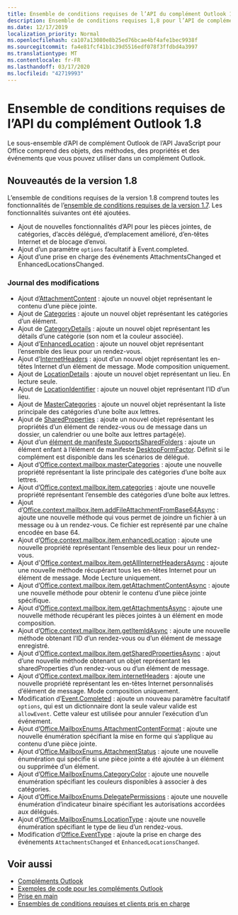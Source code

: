 ```yaml
---
title: Ensemble de conditions requises de l’API du complément Outlook 1.8
description: Ensemble de conditions requises 1,8 pour l’API de complément Outlook
ms.date: 12/17/2019
localization_priority: Normal
ms.openlocfilehash: ca107a13080e8b25ed76bcae4bf4afe1bec9938f
ms.sourcegitcommit: fa4e81fcf41b1c39d5516edf078f3ffdbd4a3997
ms.translationtype: MT
ms.contentlocale: fr-FR
ms.lasthandoff: 03/17/2020
ms.locfileid: "42719993"
---
```

# <a name="outlook-add-in-api-requirement-set-18"></a>Ensemble de conditions requises de l’API du complément Outlook 1.8

Le sous-ensemble d’API de complément Outlook de l’API JavaScript pour Office comprend des objets, des méthodes, des propriétés et des événements que vous pouvez utiliser dans un complément Outlook.

## <a name="whats-new-in-18"></a>Nouveautés de la version 1.8

L’ensemble de conditions requises de la version 1.8 comprend toutes les fonctionnalités de l’[ensemble de conditions requises de la version 1.7](../requirement-set-1.7/outlook-requirement-set-1.7.md). Les fonctionnalités suivantes ont été ajoutées.

- Ajout de nouvelles fonctionnalités d’API pour les pièces jointes, de catégories, d’accès délégué, d’emplacement amélioré, d’en-têtes Internet et de blocage d’envoi.
- Ajout d’un paramètre `options` facultatif à Event.completed.
- Ajout d’une prise en charge des événements AttachmentsChanged et EnhancedLocationsChanged.

### <a name="change-log"></a>Journal des modifications

- Ajout d’[AttachmentContent](/javascript/api/outlook/office.attachmentcontent?view=outlook-js-1.8) : ajoute un nouvel objet représentant le contenu d’une pièce jointe.
- Ajout de [Categories](/javascript/api/outlook/office.categories?view=outlook-js-1.8) : ajoute un nouvel objet représentant les catégories d’un élément.
- Ajout de [CategoryDetails](/javascript/api/outlook/office.categorydetails?view=outlook-js-1.8) : ajoute un nouvel objet représentant les détails d’une catégorie (son nom et la couleur associée).
- Ajout d’[EnhancedLocation](/javascript/api/outlook/office.enhancedlocation?view=outlook-js-1.8) : ajoute un nouvel objet représentant l’ensemble des lieux pour un rendez-vous.
- Ajout d’[InternetHeaders](/javascript/api/outlook/office.internetheaders?view=outlook-js-1.8) : ajout d’un nouvel objet représentant les en-têtes Internet d’un élément de message. Mode composition uniquement.
- Ajout de [LocationDetails](/javascript/api/outlook/office.locationdetails?view=outlook-js-1.8) : ajoute un nouvel objet représentant un lieu. En lecture seule.
- Ajout de [LocationIdentifier](/javascript/api/outlook/office.locationidentifier?view=outlook-js-1.8) : ajoute un nouvel objet représentant l’ID d’un lieu.
- Ajout de [MasterCategories](/javascript/api/outlook/office.mastercategories?view=outlook-js-1.8) : ajoute un nouvel objet représentant la liste principale des catégories d’une boîte aux lettres.
- Ajout de [SharedProperties](/javascript/api/outlook/office.sharedproperties?view=outlook-js-1.8) : ajoute un nouvel objet représentant les propriétés d’un élément de rendez-vous ou de message dans un dossier, un calendrier ou une boîte aux lettres partagé(e).
- Ajout d’un [élément de manifeste SupportsSharedFolders](../../manifest/supportssharedfolders.md) : ajoute un élément enfant à l’élément de manifeste [DesktopFormFactor](../../manifest/desktopformfactor.md). Définit si le complément est disponible dans les scénarios de délégué.
- Ajout d’[Office.context.mailbox.masterCategories](office.context.mailbox.md#properties) : ajoute une nouvelle propriété représentant la liste principale des catégories d’une boîte aux lettres.
- Ajout d’[Office.context.mailbox.item.categories](office.context.mailbox.item.md#properties) : ajoute une nouvelle propriété représentant l’ensemble des catégories d’une boîte aux lettres.
- Ajout d’[Office.context.mailbox.item.addFileAttachmentFromBase64Async](office.context.mailbox.item.md#methods) : ajoute une nouvelle méthode qui vous permet de joindre un fichier à un message ou à un rendez-vous. Ce fichier est représenté par une chaîne encodée en base 64.
- Ajout d’[Office.context.mailbox.item.enhancedLocation](office.context.mailbox.item.md#properties) : ajoute une nouvelle propriété représentant l’ensemble des lieux pour un rendez-vous.
- Ajout d'[Office.context.mailbox.item.getAllInternetHeadersAsync](office.context.mailbox.item.md#methods) : ajoute une nouvelle méthode récupérant tous les en-têtes Internet pour un élément de message. Mode Lecture uniquement.
- Ajout d’[Office.context.mailbox.item.getAttachmentContentAsync](office.context.mailbox.item.md#methods) : ajoute une nouvelle méthode pour obtenir le contenu d’une pièce jointe spécifique.
- Ajout d’[Office.context.mailbox.item.getAttachmentsAsync](office.context.mailbox.item.md#methods) : ajoute une nouvelle méthode récupérant les pièces jointes à un élément en mode composition.
- Ajout d’[Office.context.mailbox.item.getItemIdAsync](office.context.mailbox.item.md#methods) : ajoute une nouvelle méthode obtenant l’ID d’un rendez-vous ou d’un élément de message enregistré.
- Ajout d’[Office.context.mailbox.item.getSharedPropertiesAsync](office.context.mailbox.item.md#methods) : ajout d’une nouvelle méthode obtenant un objet représentant les sharedProperties d’un rendez-vous ou d’un élément de message.
- Ajout d’[Office.context.mailbox.item.internetHeaders](office.context.mailbox.item.md#properties) : ajoute une nouvelle propriété représentant les en-têtes Internet personnalisés d’élément de message. Mode composition uniquement.
- Modification d’[Event.Completed](/javascript/api/office/office.addincommands.event#completed-options-) : ajoute un nouveau paramètre facultatif `options`, qui est un dictionnaire dont la seule valeur valide est `allowEvent`. Cette valeur est utilisée pour annuler l’exécution d’un événement.
- Ajout d’[Office.MailboxEnums.AttachmentContentFormat](/javascript/api/outlook/office.mailboxenums.attachmentcontentformat?view=outlook-js-1.8) : ajoute une nouvelle énumération spécifiant la mise en forme qui s’applique au contenu d’une pièce jointe.
- Ajout d’[Office.MailboxEnums.AttachmentStatus](/javascript/api/outlook/office.mailboxenums.attachmentstatus?view=outlook-js-1.8) : ajoute une nouvelle énumération qui spécifie si une pièce jointe a été ajoutée à un élément ou supprimée d’un élément.
- Ajout d’[Office.MailboxEnums.CategoryColor](/javascript/api/outlook/office.mailboxenums.categorycolor?view=outlook-js-1.8) : ajoute une nouvelle énumération spécifiant les couleurs disponibles à associer à des catégories.
- Ajout d’[Office.MailboxEnums.DelegatePermissions](/javascript/api/outlook/office.mailboxenums.delegatepermissions?view=outlook-js-1.8) : ajoute une nouvelle énumération d’indicateur binaire spécifiant les autorisations accordées aux délégués.
- Ajout d’[Office.MailboxEnums.LocationType](/javascript/api/outlook/office.mailboxenums.locationtype?view=outlook-js-1.8) : ajoute une nouvelle énumération spécifiant le type de lieu d’un rendez-vous.
- Modification d’[Office.EventType](/javascript/api/office/office.eventtype) : ajoute la prise en charge des événements `AttachmentsChanged` et `EnhancedLocationsChanged`.

## <a name="see-also"></a>Voir aussi

- [Compléments Outlook](../../../outlook/outlook-add-ins-overview.md)
- [Exemples de code pour les compléments Outlook](https://developer.microsoft.com/outlook/gallery/?filterBy=Outlook,Samples,Add-ins)
- [Prise en main](../../../quickstarts/outlook-quickstart.md)
- [Ensembles de conditions requises et clients pris en charge](../../requirement-sets/outlook-api-requirement-sets.md)
